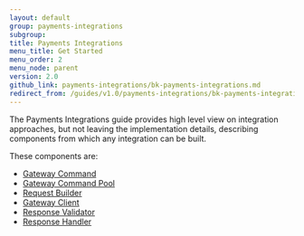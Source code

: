 ```yaml
---
layout: default
group: payments-integrations
subgroup: 
title: Payments Integrations
menu_title: Get Started
menu_order: 2
menu_node: parent
version: 2.0
github_link: payments-integrations/bk-payments-integrations.md
redirect_from: /guides/v1.0/payments-integrations/bk-payments-integrations.html
---
```


The Payments Integrations guide provides high level view on integration approaches, but not leaving the implementation details, describing components from which any integration can be built.

These components are:

* [Gateway Command]({{page.baseurl}}payments-integrations/payment-gateway/gateway-command)
* [Gateway Command Pool]({{page.baseurl}}payments-integrations/payment-gateway/command-pool)
* [Request Builder]({{page.baseurl}}payments-integrations/payment-gateway/request-builder)
* [Gateway Client]({{page.baseurl}}payments-integrations/payment-gateway/gateway-client)
* [Response Validator]({{page.baseurl}}payments-integrations/payment-gateway/response-validator)
* [Response Handler]({{page.baseurl}}payments-integrations/payment-gateway/response-handler)